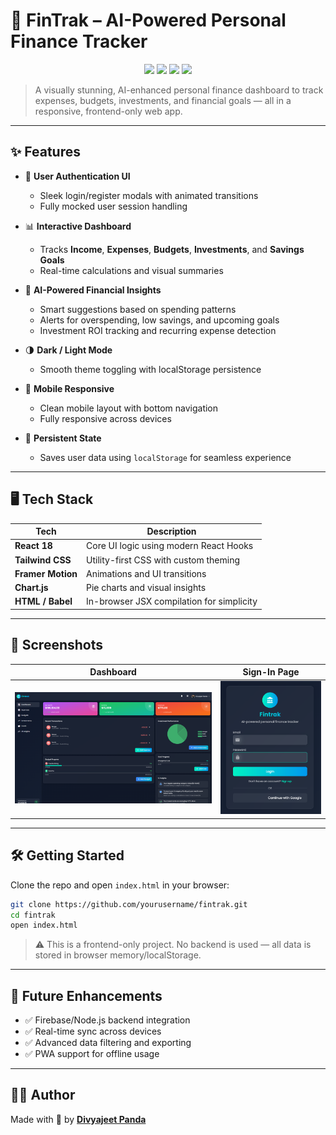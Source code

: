 # 💸 FinTrak – AI-Powered Personal Finance Tracker

<p align="center">
  <img src="https://img.shields.io/badge/Built%20With-React-blue?style=flat-square" />
  <img src="https://img.shields.io/badge/UI%20Framework-Tailwind%20CSS-38bdf8?style=flat-square" />
  <img src="https://img.shields.io/badge/Animation-Framer%20Motion-ec4899?style=flat-square" />
  <img src="https://img.shields.io/badge/Data%20Viz-Chart.js-ff6384?style=flat-square" />
</p>

> A visually stunning, AI-enhanced personal finance dashboard to track expenses, budgets, investments, and financial goals — all in a responsive, frontend-only web app.

---

## ✨ Features

- 🔐 **User Authentication UI**
  - Sleek login/register modals with animated transitions
  - Fully mocked user session handling

- 📊 **Interactive Dashboard**
  - Tracks **Income**, **Expenses**, **Budgets**, **Investments**, and **Savings Goals**
  - Real-time calculations and visual summaries

- 🧠 **AI-Powered Financial Insights**
  - Smart suggestions based on spending patterns
  - Alerts for overspending, low savings, and upcoming goals
  - Investment ROI tracking and recurring expense detection

- 🌗 **Dark / Light Mode**
  - Smooth theme toggling with localStorage persistence

- 📱 **Mobile Responsive**
  - Clean mobile layout with bottom navigation
  - Fully responsive across devices

- 💾 **Persistent State**
  - Saves user data using `localStorage` for seamless experience

---

## 🖥️ Tech Stack

| Tech            | Description                              |
|-----------------|------------------------------------------|
| **React 18**    | Core UI logic using modern React Hooks   |
| **Tailwind CSS**| Utility-first CSS with custom theming    |
| **Framer Motion**| Animations and UI transitions            |
| **Chart.js**    | Pie charts and visual insights           |
| **HTML / Babel**| In-browser JSX compilation for simplicity|

---

## 📸 Screenshots

| Dashboard | Sign-In Page |
|----------|----------------|
| ![dashboard](https://github.com/Divyajeet7978/Portfolio_Redesigned/blob/main/img/FTD.png) | ![Sign-in](https://github.com/Divyajeet7978/Portfolio_Redesigned/blob/main/img/FTS.png) |  |

---

## 🛠️ Getting Started

Clone the repo and open `index.html` in your browser:

```bash
git clone https://github.com/yourusername/fintrak.git
cd fintrak
open index.html
````

> ⚠️ This is a frontend-only project. No backend is used — all data is stored in browser memory/localStorage.

---

## 🔮 Future Enhancements

* ✅ Firebase/Node.js backend integration
* ✅ Real-time sync across devices
* ✅ Advanced data filtering and exporting
* ✅ PWA support for offline usage

---

## 🙋‍♂️ Author

Made with 💙 by **[Divyajeet Panda](https://divyajeet.netlify.app/)**


